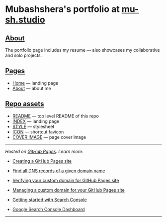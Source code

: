 # Mubashshera's portfolio at [mu-sh.studio](https://mu-sh.studio) 

[Creating a GitHub Pages site]: <https://docs.github.com/en/pages/getting-started-with-github-pages/creating-a-github-pages-site>

[Find all DNS records of a given domain name]: <https://mxtoolbox.com/SuperTool.aspx>

[Verifying your custom domain for GitHub Pages site]: <https://docs.github.com/en/pages/configuring-a-custom-domain-for-your-github-pages-site/verifying-your-custom-domain-for-github-pages>

[Managing a custom domain for your GitHub Pages site]: <https://docs.github.com/en/pages/configuring-a-custom-domain-for-your-github-pages-site/managing-a-custom-domain-for-your-github-pages-site> 

[Getting started with Search Console]: <https://support.google.com/webmasters/answer/10267942>

[Google Search Console Dashboard]: <https://search.google.com/search-console>

[Home]: <https://mu-sh.studio> "Homepage | [mu-sh]rooms"

[About]: <https://mu-sh.studio/about> "About | [mu-sh]rooms" 

[README]: <https://github.com/MforMubashshera/mformubashshera.github.io/blob/main/README.md> "README.md"

[INDEX]: <https://github.com/MforMubashshera/mformubashshera.github.io/blob/main/index.html> "index.html"

[STYLE]: <https://github.com/MforMubashshera/mformubashshera.github.io/blob/main/style.css> "style.css"

[ICON]: <https://github.com/MforMubashshera/mformubashshera.github.io/blob/main/m_icon.png> "m_icon.png"

[COVER IMAGE]: <https://github.com/MforMubashshera/mformubashshera.github.io/blob/main/esa-hubble_cats-paw-nebula.webp> "esa-hubble_cats-paw-nebula.webp"

## [About](#about)

The portfolio page includes my resume — also showcases my collaborative and solo projects. 

## [Pages](#pages)

* [Home] — landing page
* [About] — about me

## [Repo assets](#assets)

* [README] — top level README of this repo
* [INDEX] — landing page
* [STYLE] — stylesheet 
* [ICON] — shortcut favicon
* [COVER IMAGE] — page cover image

***

*Hosted on [GitHub Pages](https://pages.github.com/). Learn more:* 

* [Creating a GitHub Pages site]

* [Find all DNS records of a given domain name]

* [Verifying your custom domain for GitHub Pages site]

* [Managing a custom domain for your GitHub Pages site]

* [Getting started with Search Console]

* [Google Search Console Dashboard]

***
